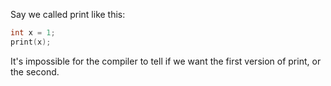 Say we called print like this:

```c++
int x = 1;
print(x);
```

It's impossible for the compiler to tell if we want the first version of print, or the second.